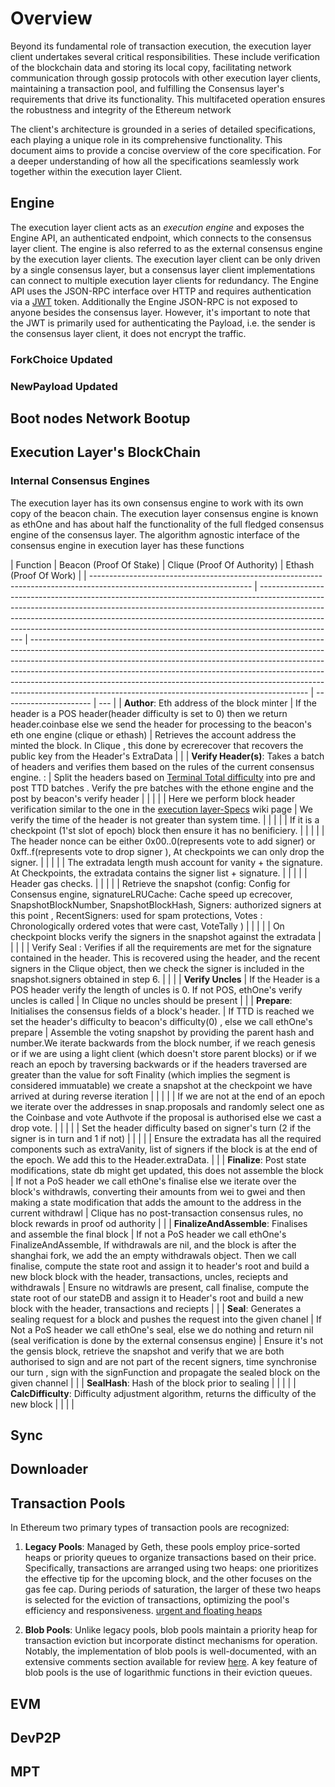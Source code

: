 # Overview

Beyond its fundamental role of transaction execution, the execution layer client undertakes several critical responsibilities. These include verification of the blockchain data and storing its local copy, facilitating network communication through gossip protocols with other execution layer clients, maintaining a transaction pool, and fulfilling the Consensus layer's requirements that drive its functionality. This multifaceted operation ensures the robustness and integrity of the Ethereum network

The client's architecture is grounded in a series of detailed specifications, each playing a unique role in its comprehensive functionality. This document aims to provide a concise overview of the core specification. For a deeper understanding of how all the specifications seamlessly work together within the execution layer Client.

## Engine

The execution layer client acts as an _execution engine_ and exposes the Engine API, an authenticated endpoint, which connects to the consensus layer client. The engine is also referred to as the external consensus engine by the execution layer clients. The execution layer client can be only driven by a single consensus layer, but a consensus layer client implementations can connect to multiple execution layer clients for redundancy. The Engine API uses the JSON-RPC interface over HTTP and requires authentication via a [JWT](https://jwt.io/introduction) token. Additionally the Engine JSON-RPC is not exposed to anyone besides the consensus layer. However, it's important to note that the JWT is primarily used for authenticating the Payload, i.e. the sender is the consensus layer client, it does not encrypt the traffic.

### ForkChoice Updated

### NewPayload Updated

## Boot nodes Network Bootup

## Execution Layer's BlockChain

### Internal Consensus Engines

The execution layer has its own consensus engine to work with its own copy of the beacon chain. The execution layer consensus engine is known as ethOne and has about half the functionality of the full fledged consensus engine of the consensus layer.
The algorithm agnostic interface of the consensus engine in execution layer has these functions

| Function                                                                                                               | Beacon (Proof Of Stake)                                                                                                                                                                                                                                                                                                                     | Clique (Proof Of Authority)                                                                                                                                                                                                                                                                                                                                                                                                                                                 | Ethash (Proof Of Work) |
| ---------------------------------------------------------------------------------------------------------------------- | ------------------------------------------------------------------------------------------------------------------------------------------------------------------------------------------------------------------------------------------------------------------------------------------------------------------------------------------- | --------------------------------------------------------------------------------------------------------------------------------------------------------------------------------------------------------------------------------------------------------------------------------------------------------------------------------------------------------------------------------------------------------------------------------------------------------------------------- | ---------------------- | --- |
| **Author**: Eth address of the block minter                                                                            | If the header is a POS header(header difficulty is set to 0) then we return header.coinbase else we send the header for processing to the beacon's eth one engine (clique or ethash)                                                                                                                                                        | Retrieves the account address the minted the block. In Clique , this done by ecrerecover that recovers the public key from the Header's ExtraData                                                                                                                                                                                                                                                                                                                           |                        |
| **Verify Header(s)**: Takes a batch of headers and verifies them based on the rules of the current consensus engine. : | Split the headers based on [Terminal Total difficulty](https://eips.ethereum.org/EIPS/eip-3675#definitions) into pre and post TTD batches . Verify the pre batches with the ethone engine and the post by beacon's verify header                                                                                                            |                                                                                                                                                                                                                                                                                                                                                                                                                                                                             |                        |
|                                                                                                                        | Here we perform block header verification similar to the one in the [execution layer-Specs](wiki/EL/el-specs?id=block-header-validation) wiki page                                                                                                                                                                                          | We verify the time of the header is not greater than system time.                                                                                                                                                                                                                                                                                                                                                                                                           |                        |
|                                                                                                                        |                                                                                                                                                                                                                                                                                                                                             | If it is a checkpoint (1'st slot of epoch) block then ensure it has no benificiery.                                                                                                                                                                                                                                                                                                                                                                                         |                        |
|                                                                                                                        |                                                                                                                                                                                                                                                                                                                                             | The header nonce can be either 0x00..0(represents vote to add signer) or 0xff..f(represents vote to drop signer ), At checkpoints we can only drop the signer.                                                                                                                                                                                                                                                                                                              |                        |
|                                                                                                                        |                                                                                                                                                                                                                                                                                                                                             | The extradata length mush account for vanity + the signature. At Checkpoints, the extradata contains the signer list + signature.                                                                                                                                                                                                                                                                                                                                           |                        |
|                                                                                                                        |                                                                                                                                                                                                                                                                                                                                             | Header gas checks.                                                                                                                                                                                                                                                                                                                                                                                                                                                          |                        |
|                                                                                                                        |                                                                                                                                                                                                                                                                                                                                             | Retrieve the snapshot (config: Config for Consensus engine, signatureLRUCache: Cache speed up ecrecover, SnapshotBlockNumber, SnapshotBlockHash, Signers: authorized signers at this point , RecentSigners: used for spam protections, Votes : Chronologically ordered votes that were cast, VoteTally )                                                                                                                                                                    |                        |
|                                                                                                                        |                                                                                                                                                                                                                                                                                                                                             | On checkpoint blocks verify the signers in the snapshot against the extradata                                                                                                                                                                                                                                                                                                                                                                                               |                        |
|                                                                                                                        |                                                                                                                                                                                                                                                                                                                                             | Verify Seal : Verifies if all the requirements are met for the signature contained in the header. This is recovered using the header, and the recent signers in the Clique object, then we check the signer is included in the snapshot.signers obtained in step 6.                                                                                                                                                                                                   |                        |     |
| **Verify Uncles**                                                                                                      | If the Header is a POS header verify the length of uncles is 0. If not POS, ethOne's verify uncles is called                                                                                                                                                                                                                                | In Clique no uncles should be present                                                                                                                                                                                                                                                                                                                                                                                                                                       |                        |
| **Prepare**: Initialises the consensus fields of a block's header.                                                     | If TTD is reached we set the header's difficulty to beacon's difficulty(0) , else we call ethOne's prepare                                                                                                                                                                                                                                  | Assemble the voting snapshot by providing the parent hash and number.We iterate backwards from the block number, if we reach genesis or if we are using a light client (which doesn't store parent blocks) or if we reach an epoch by traversing backwards or if the headers traversed are greater than the value for soft Finality (which implies the segment is considered immuatable) we create a snapshot at the checkpoint we have arrived at during reverse iteration |                        |
|                                                                                                                        |                                                                                                                                                                                                                                                                                                                                             | If we are not at the end of an epoch we iterate over the addresses in snap.proposals and randomly select one as the Coinbase and vote Authvote if the proposal is authorised else we cast a drop vote.                                                                                                                                                                                                                                                                      |                        |
|                                                                                                                        |                                                                                                                                                                                                                                                                                                                                             | Set the header difficulty based on signer's turn (2 if the signer is in turn and 1 if not)                                                                                                                                                                                                                                                                                                                                                                                  |                        |
|                                                                                                                        |                                                                                                                                                                                                                                                                                                                                             | Ensure the extradata has all the required components such as extraVanity, list of signers if the block is at the end of the epoch. We add this to the Header.extraData.                                                                                                                                                                                                                                                                                                     |                        |
| **Finalize**: Post state modifications, state db might get updated, this does not assemble the block                   | If not a PoS header we call ethOne's finalise else we iterate over the block's withdrawls, converting their amounts from wei to gwei and then making a state modification that adds the amount to the address in the current withdrawl                                                                                                      | Clique has no post-transaction consensus rules, no block rewards in proof od authority                                                                                                                                                                                                                                                                                                                                                                                      |                        |
| **FinalizeAndAssemble**: Finalises and assemble the final block                                                        | If not a PoS header we call ethOne's FinalizeAndAssemble, If withdrawals are nil, and the block is after the shanghai fork, we add the an empty withdrawals object. Then we call finalise, compute the state root and assign it to header's root and build a new block block with the header, transactions, uncles, reciepts and withdrawals | Ensure no witdrawls are present, call finalise, compute the state root of our stateDB and assign it to Header's root and build a new block with the header, transactions and reciepts                                                                                                                                                                                                                                                                                       |                        |
| **Seal**: Generates a sealing request for a block and pushes the request into the given chanel                         | If Not a PoS header we call ethOne's seal, else we do nothing and return nil (seal verification is done by the external consensus engine)                                                                                                                                                                                                   | Ensure it's not the gensis block, retrieve the snapshot and verify that we are both authorised to sign and are not part of the recent signers, time synchronise our turn , sign with the signFunction and propagate the sealed block on the given channel                                                                                                                                                                                                                    |                        |
| **SealHash**: Hash of the block prior to sealing                                                                       |                                                                                                                                                                                                                                                                                                                                             |                                                                                                                                                                                                                                                                                                                                                                                                                                                                             |                        |
| **CalcDifficulty**: Difficulty adjustment algorithm, returns the difficulty of the new block                           |                                                                                                                                                                                                                                                                                                                                             |                                                                                                                                                                                                                                                                                                                                                                                                                                                                             |                        |

## Sync

## Downloader

## Transaction Pools

In Ethereum two primary types of transaction pools are recognized:

1. **Legacy Pools**: Managed by Geth, these pools employ price-sorted heaps or priority queues to organize transactions based on their price. Specifically, transactions are arranged using two heaps: one prioritizes the effective tip for the upcoming block, and the other focuses on the gas fee cap. During periods of saturation, the larger of these two heaps is selected for the eviction of transactions, optimizing the pool's efficiency and responsiveness. [urgent and floating heaps](https://github.com/ethereum/go-ethereum/blob/064f37d6f67a012eea0bf8d410346fb1684004b4/core/txpool/legacypool/list.go#L525)

2. **Blob Pools**: Unlike legacy pools, blob pools maintain a priority heap for transaction eviction but incorporate distinct mechanisms for operation. Notably, the implementation of blob pools is well-documented, with an extensive comments section available for review [here](https://github.com/ethereum/go-ethereum/blob/064f37d6f67a012eea0bf8d410346fb1684004b4/core/txpool/blobpool/blobpool.go#L132). A key feature of blob pools is the use of logarithmic functions in their eviction queues.

## EVM

## DevP2P

## MPT
